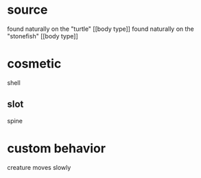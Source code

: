 # source
found naturally on the "turtle" [[body type]]
found naturally on the "stonefish" [[body type]]
# cosmetic
shell
## slot
spine
# custom behavior
creature moves slowly
